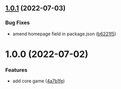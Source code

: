 ## [1.0.1](https://github.com/ollyrowe/wordle/compare/v1.0.0...v1.0.1) (2022-07-03)


### Bug Fixes

* amend homepage field in package.json ([b6221f5](https://github.com/ollyrowe/wordle/commit/b6221f59e121c06ad85dc5e55e8a1dccd76696b5))

# 1.0.0 (2022-07-02)


### Features

* add core game ([4a7b1fe](https://github.com/ollyrowe/wordle/commit/4a7b1fedfdd7ef5a43c7934f4fa1cea7667e7fce))
